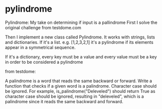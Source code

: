 # pylindrome
Pylindrome: My take on determining if input is a pallindrome
First I solve the original challenge from testdome.com

Then I implement a new class called Pylindrome.
It works with strings, lists and dictionaries.
If it's a list. e.g. [1,2,3,2,1] it's a pylindrome if its elements
appear in a symmetrical sequence.

If it's a dictionary, every key must be a value and every value
must be a key in order to be considered a pylindrome

from testdome:

A palindrome is a word that reads the same backward or forward.
Write a function that checks if a given word is a palindrome.
Character case should be ignored.
For example, is_palindrome("Deleveled") should return
True as character case should be ignored, resulting in "deleveled",
which is a palindrome since it reads the same backward and forward.
